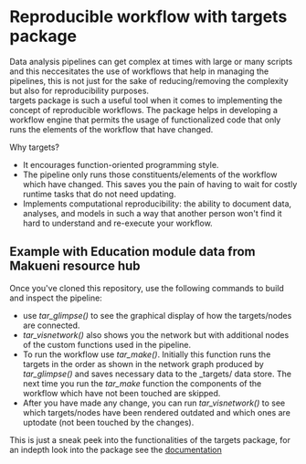 # Reproducible workflow with targets package
Data analysis pipelines can get complex at times with large or many scripts and this neccesitates the use of workflows that help in managing the pipelines, this is not just for the sake of reducing/removing the complexity but also for reproducibility purposes.    
targets package is such a useful tool when it comes to implementing the concept of reproducible workflows. The package helps in developing a workflow engine that permits the usage of functionalized code that only runs the elements of the workflow that have changed.  

Why targets?  
 * It encourages function-oriented programming style.  
 * The pipeline only runs those constituents/elements of the workflow which have changed. This saves you the pain of having to wait for costly runtime tasks that do not need updating.  
 * Implements computational reproducibility: the ability to document data, analyses, and models in such a way that another person won't find it hard to understand and re-execute your workflow. 

## Example with Education module data from Makueni resource hub

Once you've cloned this repository, use the following commands to build and inspect the pipeline:   

  - use *tar_glimpse()* to see the graphical display of how the targets/nodes are connected.    
  - *tar_visnetwork()* also shows you the network but with additional nodes of the custom functions used in the pipeline.    
  - To run the workflow use *tar_make()*. Initially this function runs the targets in the order as shown in the network graph produced by *tar_glimpse()* and saves necessary data to the _targets/ data store. The next time you run the *tar_make* function the components of the workflow which have not been touched are skipped.  
  - After you have made any change, you can run *tar_visnetwork()* to see which targets/nodes have been rendered outdated and which ones are uptodate (not been touched by the changes).   

  
This is just a sneak peek into the functionalities of the targets package, for an indepth look into the package see the  [documentation](https://books.ropensci.org/targets/index.html)




